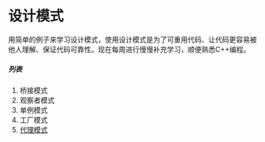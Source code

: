 # 设计模式

​	用简单的例子来学习设计模式，使用设计模式是为了可重用代码、让代码更容易被他人理解、保证代码可靠性。现在每周进行慢慢补充学习，顺便熟悉C++编程。

#####  列表

1. 桥接模式
2. 观察者模式
3. 单例模式
4. 工厂模式
5. [代理模式](https://github.com/GQXING/Design-Patterns/tree/master/)
